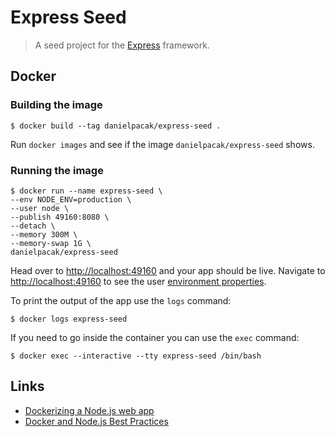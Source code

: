 # Express Seed

> A seed project for the [Express](https://expressjs.com/) framework.

## Docker

### Building the image

```
$ docker build --tag danielpacak/express-seed .
```

Run `docker images` and see if the image `danielpacak/express-seed` shows.

### Running the image

```
$ docker run --name express-seed \
--env NODE_ENV=production \
--user node \
--publish 49160:8080 \
--detach \
--memory 300M \
--memory-swap 1G \
danielpacak/express-seed
```

Head over to [http://localhost:49160](http://localhost:49160) and your app should be live.
Navigate to [http://localhost:49160](http://localhost:49160/env) to see the user
[environment properties](https://nodejs.org/api/process.html#process_process_env).

To print the output of the app use the `logs` command:

```
$ docker logs express-seed
```

If you need to go inside the container you can use the `exec` command:

```
$ docker exec --interactive --tty express-seed /bin/bash
```

## Links

* [Dockerizing a Node.js web app](https://nodejs.org/en/docs/guides/nodejs-docker-webapp/)
* [Docker and Node.js Best Practices](https://github.com/nodejs/docker-node/blob/master/docs/BestPractices.md)

